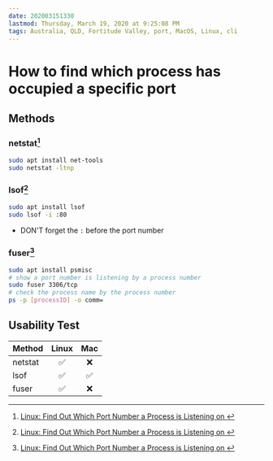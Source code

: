 ```yaml
---
date: 202003151330
lastmod: Thursday, March 19, 2020 at 9:25:08 PM
tags: Australia, QLD, Fortitude Valley, port, MacOS, Linux, cli
---
```

# How to find which process has occupied a specific port

## Methods

### netstat[^1]

```bash
sudo apt install net-tools
sudo netstat -ltnp 
```

### lsof[^1]

```bash
sudo apt install lsof
sudo lsof -i :80
```

* DON'T forget the `:` before the port number

### fuser[^1]

```bash
sudo apt install psmisc
# show a port number is listening by a process number
sudo fuser 3306/tcp  
# check the process name by the process number
ps -p [processID] -o comm=
```

## Usability Test

| Method  | Linux | Mac  |
| ------- | :---: | :--: |
| netstat |   ✅   |  ❌   |
| lsof    |   ✅   |  ✅   |
| fuser   |   ✅   |  ❌   |




[^1]: [Linux: Find Out Which Port Number a Process is Listening on  ](x-devonthink-item://F018CF36-0A4D-47A0-B5E1-208F8E0DCC5F)

